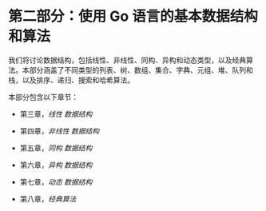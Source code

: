 # 第二部分：使用 Go 语言的基本数据结构和算法

我们将讨论数据结构，包括线性、非线性、同构、异构和动态类型，以及经典算法。本部分涵盖了不同类型的列表、树、数组、集合、字典、元组、堆、队列和栈，以及排序、递归、搜索和哈希算法。

本部分包含以下章节：

+   第三章，*线性* *数据结构*

+   第四章，*非线性* *数据结构*

+   第五章，*同构* *数据结构*

+   第六章，*异构* *数据结构*

+   第七章，*动态* *数据结构*

+   第八章，*经典算法*
